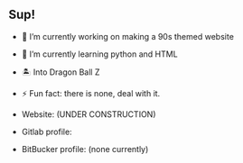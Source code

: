 ## Sup!

- 🔭 I’m currently working on making a 90s themed website
- 🌱 I’m currently learning python and HTML
- 🏝️ Into Dragon Ball Z
- ⚡ Fun fact: there is none, deal with it.

- Website: (UNDER CONSTRUCTION)
- Gitlab profile:
- BitBucker profile: (none currently)
  
